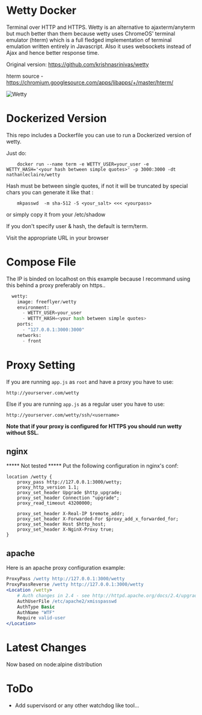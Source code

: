 Wetty Docker
============

Terminal over HTTP and HTTPS. Wetty is an alternative to
ajaxterm/anyterm but much better than them because wetty uses ChromeOS'
terminal emulator (hterm) which is a full fledged implementation of
terminal emulation written entirely in Javascript. Also it uses
websockets instead of Ajax and hence better response time.

Original version: https://github.com/krishnasrinivas/wetty

hterm source - https://chromium.googlesource.com/apps/libapps/+/master/hterm/

![Wetty](https://github.com/freeeflyer/wetty/raw/master/terminal.png?raw=true)

Dockerized Version
==================

This repo includes a Dockerfile you can use to run a Dockerized version of wetty.  

Just do:

```
    docker run --name term -e WETTY_USER=your_user -e WETTY_HASH='<your hash between simple quotes>' -p 3000:3000 -dt nathanleclaire/wetty
```

Hash must be between single quotes, if not it will be truncated by special chars
you can generate it like that :
```
    mkpasswd  -m sha-512 -S <your_salt> <<< <yourpass>
```
or simply copy it from your /etc/shadow 

If you don't specify user & hash, the default is term/term.

Visit the appropriate URL in your browser

Compose File
============
The IP is binded on localhost on this example because I recommand using 
this behind a proxy preferably on https..

```python
  wetty:
    image: freeflyer/wetty
    environment:
      - WETTY_USER=your_user
      - WETTY_HASH=<your hash between simple quotes>
    ports:
      - "127.0.0.1:3000:3000"
    networks:
      - front
```

Proxy Setting
=============


If you are running `app.js` as `root` and have a proxy you have to use:

    http://yourserver.com/wetty

Else if you are running `app.js` as a regular user you have to use:

    http://yourserver.com/wetty/ssh/<username>

**Note that if your proxy is configured for HTTPS you should run wetty without SSL.**


nginx
-----
***** Not tested *****
Put the following configuration in nginx's conf:

    location /wetty {
	    proxy_pass http://127.0.0.1:3000/wetty;
	    proxy_http_version 1.1;
	    proxy_set_header Upgrade $http_upgrade;
	    proxy_set_header Connection "upgrade";
	    proxy_read_timeout 43200000;

	    proxy_set_header X-Real-IP $remote_addr;
	    proxy_set_header X-Forwarded-For $proxy_add_x_forwarded_for;
	    proxy_set_header Host $http_host;
	    proxy_set_header X-NginX-Proxy true;
    }

apache
------

Here is an apache proxy configuration example:

```Apache
ProxyPass /wetty http://127.0.0.1:3000/wetty
ProxyPassReverse /wetty http://127.0.0.1:3000/wetty
<Location /wetty>
    # Auth changes in 2.4 - see http://httpd.apache.org/docs/2.4/upgrading.html#run-time
    AuthUserFile /etc/apache2/xmisspasswd
    AuthType Basic
    AuthName "WTF"
    Require valid-user
</Location>
```

Latest Changes
==============

Now based on node:alpine distribution 


ToDo
====

* Add supervisord or any other watchdog like tool...

